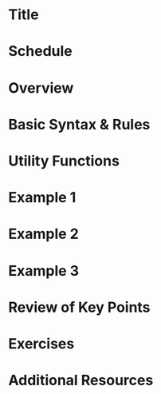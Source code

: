 # Title

# Schedule

# Overview

# Basic Syntax & Rules

# Utility Functions

# Example 1

# Example 2

# Example 3

# Review of Key Points

# Exercises

# Additional Resources
